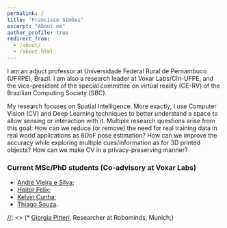 ```yaml
---
permalink: /
title: "Francisco Simões"
excerpt: "About me"
author_profile: true
redirect_from: 
  - /about/
  - /about.html
---
```


I am an adjuct professor at Universidade Federal Rural de Pernambuco (UFRPE), Brazil. I am also a research leader at Voxar Labs/CIn-UFPE, and the vice-president of the special committee on virtual reality (CE-RV) of the Brazilian Computing Society (SBC).


My research focuses on Spatial Intelligence. More exactly, I use Computer Vision (CV) and Deep Learning techniques to better understand a space to allow sensing or interaction with it. Multiple research questions arise from this goal: How can we reduce (or remove) the need for real training data in real world applications as 6DoF pose estimation? How can we improve the accuracy while exploring multiple cues/information as for 3D printed objects? How can we make CV in a privacy-preserving manner? 


<script src="//ajax.googleapis.com/ajax/libs/jquery/1.11.0/jquery.min.js"></script>
<script src="https://franciscosimoes.github.io/up_to_date_news.js"></script>
<div id="news_here"></div>
<script>up_to_date_news("https://franciscosimoes.github.io/news.json", "news_here");</script>

### Current MSc/PhD students (Co-advisory at Voxar Labs)
* [André Vieira e Silva](https://andreluizbvs.github.io/);
* [Heitor Felix](https://voxarlabs.cin.ufpe.br/~voxarlabs/about);
* [Kelvin Cunha](https://voxarlabs.cin.ufpe.br/~voxarlabs/about);
* [Thiago Souza](https://voxarlabs.cin.ufpe.br/~voxarlabs/about).

[//]: <> (### Former PhD students and postdocs)

[//]: <> (* [Giorgia Pitteri](https://www.linkedin.com/in/giorgia-pitteri-63218510b), Researcher at Robominds, Munich;)
